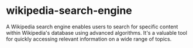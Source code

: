 # wikipedia-search-engine
A Wikipedia search engine enables users to search for specific content within Wikipedia's database using advanced algorithms. It's a valuable tool for quickly accessing relevant information on a wide range of topics.
